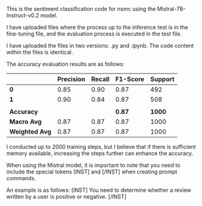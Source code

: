 This is the sentiment classification code for nsmc using the Mistral-7B-Instruct-v0.2 model.

I have uploaded files where the process up to the inference test is in the fine-tuning file, and the evaluation process is executed in the test file.

I have uploaded the files in two versions: .py and .ipynb. The code content within the files is identical.

The accuracy evaluation results are as follows:

|       | Precision | Recall | F1-Score | Support |
|-------|-----------|--------|----------|---------|
| **0** | 0.85      | 0.90   | 0.87     | 492     |
| **1** | 0.90      | 0.84   | 0.87     | 508     |
|       |           |        |          |         |
| **Accuracy** |           |        | **0.87**     | **1000**   |
| **Macro Avg** | 0.87      | 0.87   | 0.87     | 1000    |
| **Weighted Avg** | 0.87      | 0.87   | 0.87     | 1000    |

I conducted up to 2000 training steps, but I believe that if there is sufficient memory available, increasing the steps further can enhance the accuracy.

When using the Mistral model, it is important to note that you need to include the special tokens [INST] and [/INST] when creating prompt commands. 

An example is as follows:
  [INST] You need to determine whether a review written by a user is positive or negative. [/INST]

